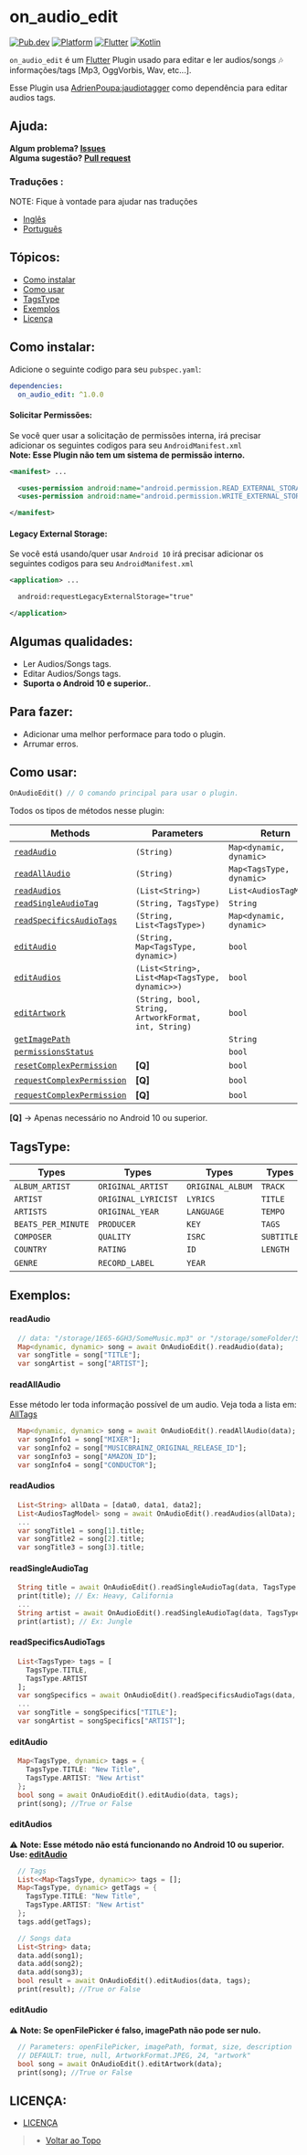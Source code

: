# on_audio_edit
<!-- https://img.shields.io/badge/Platform-Android%20%7C%20IOS-9cf?&style=flat-square -->
[![Pub.dev](https://img.shields.io/pub/v/on_audio_edit?color=9cf&label=Pub.dev&style=flat-square)](https://pub.dev/packages/on_audio_edit)
[![Platform](https://img.shields.io/badge/Platform-Android-9cf?logo=android&style=flat-square)](https://www.android.com/)
[![Flutter](https://img.shields.io/badge/Language-Flutter%20%7C%20Null--Safety-9cf?logo=flutter&style=flat-square)](https://www.flutter.dev/)
[![Kotlin](https://img.shields.io/badge/Language-Kotlin-9cf?logo=kotlin&style=flat-square)](https://kotlinlang.org/)

`on_audio_edit` é um [Flutter](https://flutter.dev/) Plugin usado para editar e ler audios/songs 🎶 informações/tags [Mp3, OggVorbis, Wav, etc...]. <br>

Esse Plugin usa [AdrienPoupa:jaudiotagger](https://github.com/AdrienPoupa/jaudiotagger) como dependência para editar audios tags.

## Ajuda:

**Algum problema? [Issues](https://github.com/LucasPJS/on_audio_edit/issues)** <br>
**Alguma sugestão? [Pull request](https://github.com/LucasPJS/on_audio_edit/pulls)**

### Traduções :

NOTE: Fique à vontade para ajudar nas traduções

* [Inglês](README.md)
* [Português](README.pt-BR.md)

## Tópicos:

<!-- * [Gif Examples](#gif-examples) -->
* [Como instalar](#como-instalar)
* [Como usar](#como-usar)
* [TagsType](#tagstype)
* [Exemplos](#exemplos)
* [Licença](#licença)

## Como instalar:
Adicione o seguinte codigo para seu `pubspec.yaml`:
```yaml
dependencies:
  on_audio_edit: ^1.0.0
```

#### Solicitar Permissões:
Se você quer usar a solicitação de permissões interna, irá precisar adicionar os seguintes codigos para seu `AndroidManifest.xml` <br>
**Note: Esse Plugin não tem um sistema de permissão interno.**
```xml
<manifest> ...

  <uses-permission android:name="android.permission.READ_EXTERNAL_STORAGE"/>
  <uses-permission android:name="android.permission.WRITE_EXTERNAL_STORAGE"/>

</manifest>
```

#### Legacy External Storage:
Se você está usando/quer usar `Android 10` irá precisar adicionar os seguintes codigos para seu `AndroidManifest.xml` <br>
```xml
<application> ...

  android:requestLegacyExternalStorage="true"

</application>
```

## Algumas qualidades:

* Ler Audios/Songs tags.
* Editar Audios/Songs tags.
* **Suporta o Android 10 e superior.**.

## Para fazer:

* Adicionar uma melhor performace para todo o plugin.
* Arrumar erros.

## Como usar:

```dart
OnAudioEdit() // O comando principal para usar o plugin.
```
Todos os tipos de métodos nesse plugin:

|  Methods  |   Parameters   |   Return   |
|--------------|-----------------|-----------------|
| [`readAudio`](#readaudio) | `(String)` | `Map<dynamic, dynamic>` | <br>
| [`readAllAudio`](#readallaudios) | `(String)` | `Map<TagsType, dynamic>` | <br>
| [`readAudios`](#readaudios) | `(List<String>)` | `List<AudiosTagModel>` | <br>
| [`readSingleAudioTag`](#readsingleaudiotag) | `(String, TagsType)` | `String` | <br>
| [`readSpecificsAudioTags`](#readspecificsaudiotags) | `(String, List<TagsType>)` | `Map<dynamic, dynamic>` | <br>
| [`editAudio`](#editaudio) | `(String, Map<TagsType, dynamic>)` | `bool` | <br>
| [`editAudios`](#editaudios) | `(List<String>, List<Map<TagsType, dynamic>>)` | `bool` | <br>
| [`editArtwork`](#editartwork) | `(String, bool, String, ArtworkFormat, int, String)` | `bool` | <br>
| [`getImagePath`]() |  | `String` | <br>
| [`permissionsStatus`]() |  | `bool` | <br>
| [`resetComplexPermission`]() | **[Q]** | `bool` | <br>
| [`requestComplexPermission`]() | **[Q]** | `bool` | <br>
| [`requestComplexPermission`]() | **[Q]** | `bool` | <br>

**[Q]** -> Apenas necessário no Android 10 ou superior.

## TagsType:

|  Types  |  Types  |  Types  |  Types  |
|--------------|--------------|--------------|--------------| 
| `ALBUM_ARTIST` | `ORIGINAL_ARTIST` | `ORIGINAL_ALBUM` | `TRACK` | <br>
| `ARTIST` | `ORIGINAL_LYRICIST` | `LYRICS` | `TITLE` | <br>
| `ARTISTS` | `ORIGINAL_YEAR` | `LANGUAGE` | `TEMPO` | <br>
| `BEATS_PER_MINUTE` | `PRODUCER` | `KEY` | `TAGS` | <br>
| `COMPOSER` | `QUALITY` | `ISRC` | `SUBTITLE` | <br>
| `COUNTRY` | `RATING` | `ID` | `LENGTH` | <br>
| `GENRE` | `RECORD_LABEL` | `YEAR` | <br>

## Exemplos:

#### readAudio
```dart
  // data: "/storage/1E65-6GH3/SomeMusic.mp3" or "/storage/someFolder/SomeMusic.mp3"
  Map<dynamic, dynamic> song = await OnAudioEdit().readAudio(data);
  var songTitle = song["TITLE"];
  var songArtist = song["ARTIST"];
```

#### readAllAudio
Esse método ler toda informação possível de um audio. Veja toda a lista em: [AllTags](#lib/details/types/tag_type.dart)
```dart
  Map<dynamic, dynamic> song = await OnAudioEdit().readAllAudio(data);
  var songInfo1 = song["MIXER"];
  var songInfo2 = song["MUSICBRAINZ_ORIGINAL_RELEASE_ID"];
  var songInfo3 = song["AMAZON_ID"];
  var songInfo4 = song["CONDUCTOR"];
```

#### readAudios
```dart
  List<String> allData = [data0, data1, data2];
  List<AudiosTagModel> song = await OnAudioEdit().readAudios(allData);
  ...
  var songTitle1 = song[1].title;
  var songTitle2 = song[2].title;
  var songTitle3 = song[3].title;
```

#### readSingleAudioTag
```dart
  String title = await OnAudioEdit().readSingleAudioTag(data, TagsType.TITLE);
  print(title); // Ex: Heavy, California
  ...
  String artist = await OnAudioEdit().readSingleAudioTag(data, TagsType.ARTIST);
  print(artist); // Ex: Jungle
```

#### readSpecificsAudioTags
```dart
  List<TagsType> tags = [
    TagsType.TITLE,
    TagsType.ARTIST
  ];
  var songSpecifics = await OnAudioEdit().readSpecificsAudioTags(data, tags);
  ...
  var songTitle = songSpecifics["TITLE"];
  var songArtist = songSpecifics["ARTIST"];
```

#### editAudio
```dart
  Map<TagsType, dynamic> tags = {
    TagsType.TITLE: "New Title",
    TagsType.ARTIST: "New Artist"
  };
  bool song = await OnAudioEdit().editAudio(data, tags);
  print(song); //True or False
```

#### editAudios
⚠ **Note: Esse método não está funcionando no Android 10 ou superior. Use: [editAudio](#editaudio)**
```dart
  // Tags
  List<<Map<TagsType, dynamic>> tags = [];
  Map<TagsType, dynamic> getTags = {
    TagsType.TITLE: "New Title",
    TagsType.ARTIST: "New Artist"
  };
  tags.add(getTags);

  // Songs data
  List<String> data;
  data.add(song1);
  data.add(song2);
  data.add(song3);
  bool result = await OnAudioEdit().editAudios(data, tags);
  print(result); //True or False
```

#### editAudio
⚠ **Note: Se openFilePicker é falso, imagePath não pode ser nulo.**
```dart
  // Parameters: openFilePicker, imagePath, format, size, description
  // DEFAULT: true, null, ArtworkFormat.JPEG, 24, "artwork"
  bool song = await OnAudioEdit().editArtwork(data);
  print(song); //True or False
```

## LICENÇA:

* [LICENÇA  ](https://github.com/LucasPJS/on_audio_edit/blob/main/LICENSE)

> * [Voltar ao Topo](#on_audio_edit)

